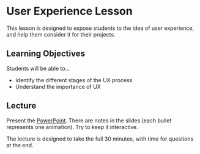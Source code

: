 # User Experience Lesson
This lesson is designed to expose students to the idea of user experience, and help them consider it for their projects.

## Learning Objectives
Students will be able to...

- Identify the different stages of the UX process
- Understand the importance of UX

## Lecture
Present the [PowerPoint](UserExperience.pptx). There are notes in the slides (each bullet represents one animation). Try to keep it interactive.

The lecture is designed to take the full 30 minutes, with time for questions at the end. 
